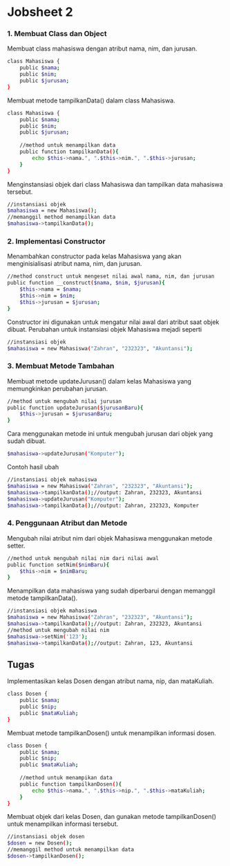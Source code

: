 # Jobsheet 2
### 1. Membuat Class dan Object
Membuat class mahasiswa dengan atribut nama, nim, dan jurusan.
```sh
class Mahasiswa {
    public $nama;
    public $nim;
    public $jurusan;
}
```
Membuat metode tampilkanData() dalam class Mahasiswa.
```sh
class Mahasiswa {
    public $nama;
    public $nim;
    public $jurusan;
    
    //method untuk menampilkan data
    public function tampilkanData(){
        echo $this->nama.", ".$this->nim.", ".$this->jurusan;
    }
}
```
Menginstansiasi objek dari class Mahasiswa dan tampilkan data mahasiswa tersebut.
```sh
//instansiasi objek
$mahasiswa = new Mahasiswa();
//memanggil method menampilkan data
$mahasiswa->tampilkanData();
```
### 2. Implementasi Constructor
Menambahkan constructor pada kelas Mahasiswa yang akan menginisialisasi
atribut nama, nim, dan jurusan.
```sh
//method construct untuk mengeset nilai awal nama, nim, dan jurusan
public function __construct($nama, $nim, $jurusan){
    $this->nama = $nama;
    $this->nim = $nim;
    $this->jurusan = $jurusan;
}
```
Constructor ini digunakan untuk mengatur nilai awal dari atribut saat objek dibuat.
Perubahan untuk instansiasi objek Mahasiswa mejadi seperti
```sh
//instansiasi objek
$mahasiswa = new Mahasiswa("Zahran", "232323", "Akuntansi");
```
### 3. Membuat Metode Tambahan
Membuat metode updateJurusan() dalam kelas Mahasiswa yang memungkinkan
perubahan jurusan.
```sh
//method untuk mengubah nilai jurusan
public function updateJurusan($jurusanBaru){
    $this->jurusan = $jurusanBaru;
}
```
Cara menggunakan metode ini untuk mengubah jurusan dari objek yang sudah dibuat.
```sh
$mahasiswa->updateJurusan("Komputer");
```
Contoh hasil ubah
```sh
//instansiasi objek mahasiswa
$mahasiswa = new Mahasiswa("Zahran", "232323", "Akuntansi");
$mahasiswa->tampilkanData();//output: Zahran, 232323, Akuntansi
$mahasiswa->updateJurusan("Komputer");
$mahasiswa->tampilkanData();//output: Zahran, 232323, Komputer
```
### 4. Penggunaan Atribut dan Metode
Mengubah nilai atribut nim dari objek Mahasiswa menggunakan metode setter.
```sh
//method untuk mengubah nilai nim dari nilai awal
public function setNim($nimBaru){
    $this->nim = $nimBaru;
}
```
Menampilkan data mahasiswa yang sudah diperbarui dengan memanggil metode
tampilkanData().
```sh
//instansiasi objek mahasiswa
$mahasiswa = new Mahasiswa("Zahran", "232323", "Akuntansi");
$mahasiswa->tampilkanData();//output: Zahran, 232323, Akuntansi
//method untuk mengubah nilai nim
$mahasiswa->setNim('123');
$mahasiswa->tampilkanData();//output: Zahran, 123, Akuntansi
```
## Tugas
 Implementasikan kelas Dosen dengan atribut nama, nip, dan mataKuliah.
```sh
class Dosen {
    public $nama;
    public $nip;
    public $mataKuliah;
}
```
Membuat metode tampilkanDosen() untuk menampilkan informasi dosen.
```sh
class Dosen {
    public $nama;
    public $nip;
    public $mataKuliah;
    
    //method untuk menampikan data
    public function tampilkanDosen(){
        echo $this->nama.", ".$this->nip.", ".$this->mataKuliah;
    }
}
```
Membuat objek dari kelas Dosen, dan gunakan metode tampilkanDosen() untuk
menampilkan informasi tersebut.
```sh
//instansiasi objek dosen
$dosen = new Dosen();
//memanggil method untuk menampilkan data
$dosen->tampilkanDosen();
```

